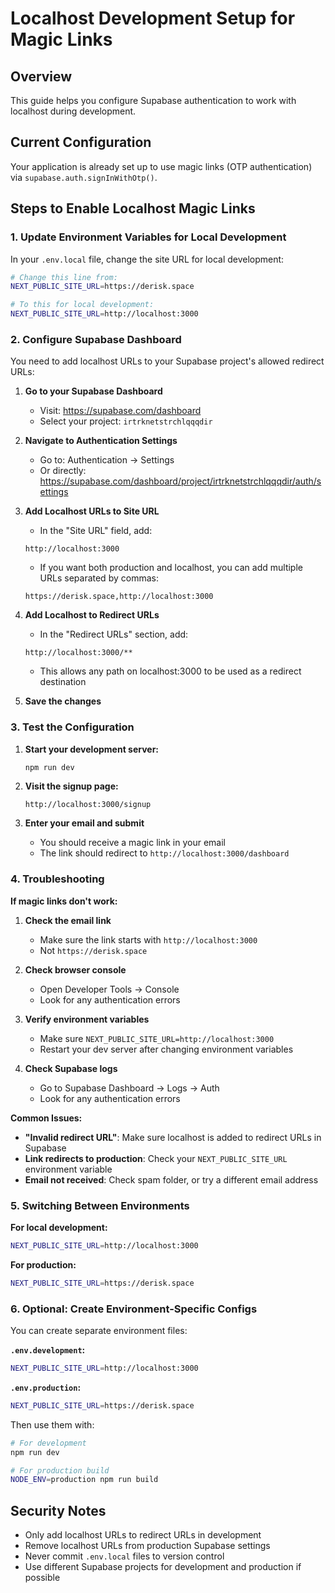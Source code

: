 # Localhost Development Setup for Magic Links

## Overview
This guide helps you configure Supabase authentication to work with localhost during development.

## Current Configuration
Your application is already set up to use magic links (OTP authentication) via `supabase.auth.signInWithOtp()`.

## Steps to Enable Localhost Magic Links

### 1. Update Environment Variables for Local Development

In your `.env.local` file, change the site URL for local development:

```bash
# Change this line from:
NEXT_PUBLIC_SITE_URL=https://derisk.space

# To this for local development:
NEXT_PUBLIC_SITE_URL=http://localhost:3000
```

### 2. Configure Supabase Dashboard

You need to add localhost URLs to your Supabase project's allowed redirect URLs:

1. **Go to your Supabase Dashboard**
   - Visit: https://supabase.com/dashboard
   - Select your project: `irtrknetstrchlqqqdir`

2. **Navigate to Authentication Settings**
   - Go to: Authentication → Settings
   - Or directly: https://supabase.com/dashboard/project/irtrknetstrchlqqqdir/auth/settings

3. **Add Localhost URLs to Site URL**
   - In the "Site URL" field, add:
   ```
   http://localhost:3000
   ```
   - If you want both production and localhost, you can add multiple URLs separated by commas:
   ```
   https://derisk.space,http://localhost:3000
   ```

4. **Add Localhost to Redirect URLs**
   - In the "Redirect URLs" section, add:
   ```
   http://localhost:3000/**
   ```
   - This allows any path on localhost:3000 to be used as a redirect destination

5. **Save the changes**

### 3. Test the Configuration

1. **Start your development server:**
   ```bash
   npm run dev
   ```

2. **Visit the signup page:**
   ```
   http://localhost:3000/signup
   ```

3. **Enter your email and submit**
   - You should receive a magic link in your email
   - The link should redirect to `http://localhost:3000/dashboard`

### 4. Troubleshooting

**If magic links don't work:**

1. **Check the email link**
   - Make sure the link starts with `http://localhost:3000`
   - Not `https://derisk.space`

2. **Check browser console**
   - Open Developer Tools → Console
   - Look for any authentication errors

3. **Verify environment variables**
   - Make sure `NEXT_PUBLIC_SITE_URL=http://localhost:3000`
   - Restart your dev server after changing environment variables

4. **Check Supabase logs**
   - Go to Supabase Dashboard → Logs → Auth
   - Look for any authentication errors

**Common Issues:**

- **"Invalid redirect URL"**: Make sure localhost is added to redirect URLs in Supabase
- **Link redirects to production**: Check your `NEXT_PUBLIC_SITE_URL` environment variable
- **Email not received**: Check spam folder, or try a different email address

### 5. Switching Between Environments

**For local development:**
```bash
NEXT_PUBLIC_SITE_URL=http://localhost:3000
```

**For production:**
```bash
NEXT_PUBLIC_SITE_URL=https://derisk.space
```

### 6. Optional: Create Environment-Specific Configs

You can create separate environment files:

**`.env.development`:**
```bash
NEXT_PUBLIC_SITE_URL=http://localhost:3000
```

**`.env.production`:**
```bash
NEXT_PUBLIC_SITE_URL=https://derisk.space
```

Then use them with:
```bash
# For development
npm run dev

# For production build
NODE_ENV=production npm run build
```

## Security Notes

- Only add localhost URLs to redirect URLs in development
- Remove localhost URLs from production Supabase settings
- Never commit `.env.local` files to version control
- Use different Supabase projects for development and production if possible
